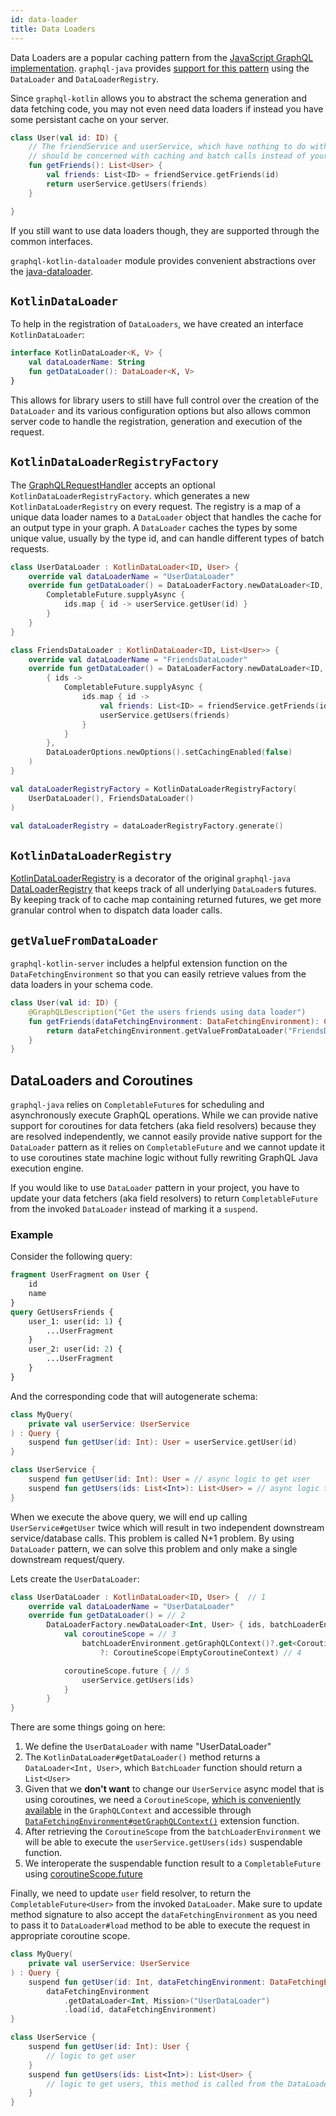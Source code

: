 ```yaml
---
id: data-loader
title: Data Loaders
---
```

Data Loaders are a popular caching pattern from the [JavaScript GraphQL implementation](https://github.com/graphql/dataloader).
`graphql-java` provides [support for this pattern](https://www.graphql-java.com/documentation/v16/batching/)
using the `DataLoader` and `DataLoaderRegistry`.

Since `graphql-kotlin` allows you to abstract the schema generation and data fetching code, you may not even need
data loaders if instead you have some persistant cache on your server.

```kotlin
class User(val id: ID) {
    // The friendService and userService, which have nothing to do with GraphQL,
    // should be concerned with caching and batch calls instead of your schema classes
    fun getFriends(): List<User> {
        val friends: List<ID> = friendService.getFriends(id)
        return userService.getUsers(friends)
    }

}
```

If you still want to use data loaders though, they are supported through the common interfaces.

`graphql-kotlin-dataloader` module provides convenient abstractions over the [java-dataloader](https://github.com/graphql-java/java-dataloader).

## `KotlinDataLoader`

To help in the registration of `DataLoaders`, we have created an interface `KotlinDataLoader`:

```kotlin
interface KotlinDataLoader<K, V> {
    val dataLoaderName: String
    fun getDataLoader(): DataLoader<K, V>
}
```

This allows for library users to still have full control over the creation of the `DataLoader` and its various configuration
options but also allows common server code to handle the registration, generation and execution of the request.

## `KotlinDataLoaderRegistryFactory`

The [GraphQLRequestHandler](../graphql-request-handler.md) accepts an optional `KotlinDataLoaderRegistryFactory`.
which generates a new `KotlinDataLoaderRegistry` on every request. The registry is a map of a unique data loader names to a `DataLoader` object that handles the cache for an output type in your graph.
A `DataLoader` caches the types by some unique value, usually by the type id, and can handle different types of batch requests.

```kotlin
class UserDataLoader : KotlinDataLoader<ID, User> {
    override val dataLoaderName = "UserDataLoader"
    override fun getDataLoader() = DataLoaderFactory.newDataLoader<ID, User> { ids ->
        CompletableFuture.supplyAsync {
            ids.map { id -> userService.getUser(id) }
        }
    }
}

class FriendsDataLoader : KotlinDataLoader<ID, List<User>> {
    override val dataLoaderName = "FriendsDataLoader"
    override fun getDataLoader() = DataLoaderFactory.newDataLoader<ID, User>(
        { ids ->
            CompletableFuture.supplyAsync {
                ids.map { id ->
                    val friends: List<ID> = friendService.getFriends(id)
                    userService.getUsers(friends)
                }
            }
        },
        DataLoaderOptions.newOptions().setCachingEnabled(false)
    )
}

val dataLoaderRegistryFactory = KotlinDataLoaderRegistryFactory(
    UserDataLoader(), FriendsDataLoader()
)

val dataLoaderRegistry = dataLoaderRegistryFactory.generate()
```

## `KotlinDataLoaderRegistry`

[KotlinDataLoaderRegistry](https://github.com/ExpediaGroup/graphql-kotlin/blob/master/executions/graphql-kotlin-dataloader/src/main/kotlin/com/expediagroup/graphql/dataloader/KotlinDataLoaderRegistry.kt)
is a decorator of the original `graphql-java` [DataLoaderRegistry](https://github.com/graphql-java/java-dataloader/blob/master/src/main/java/org/dataloader/DataLoaderRegistry.java)
that keeps track of all underlying `DataLoader`s futures. By keeping track of to cache map containing returned futures,
we get more granular control when to dispatch data loader calls.

## `getValueFromDataLoader`

`graphql-kotlin-server` includes a helpful extension function on the `DataFetchingEnvironment` so that you can easily retrieve values from the data loaders in your schema code.

```kotlin
class User(val id: ID) {
    @GraphQLDescription("Get the users friends using data loader")
    fun getFriends(dataFetchingEnvironment: DataFetchingEnvironment): CompletableFuture<List<User>> {
        return dataFetchingEnvironment.getValueFromDataLoader("FriendsDataLoader", id)
    }
}
```

## DataLoaders and Coroutines

`graphql-java` relies on `CompletableFuture`s for scheduling and asynchronously execute GraphQL operations.
While we can provide native support for coroutines for data fetchers (aka field resolvers) because they are resolved
independently, we cannot easily provide native support for the `DataLoader` pattern as it relies
on `CompletableFuture` and we cannot update it to use coroutines state machine logic without fully rewriting
GraphQL Java execution engine.

If you would like to use `DataLoader` pattern in your project, you have to update your data fetchers (aka field resolvers) to return
`CompletableFuture` from the invoked `DataLoader` instead of marking it a `suspend`.

### Example

Consider the following query:

```graphql
fragment UserFragment on User {
    id
    name
}
query GetUsersFriends {
    user_1: user(id: 1) {
        ...UserFragment
    }
    user_2: user(id: 2) {
        ...UserFragment
    }
}
```

And the corresponding code that will autogenerate schema:

```kotlin
class MyQuery(
    private val userService: UserService
) : Query {
    suspend fun getUser(id: Int): User = userService.getUser(id)
}

class UserService {
    suspend fun getUser(id: Int): User = // async logic to get user
    suspend fun getUsers(ids: List<Int>): List<User> = // async logic to get users
}
```

When we execute the above query, we will end up calling `UserService#getUser` twice which will result in two independent
downstream service/database calls. This problem is called N+1 problem. By using `DataLoader` pattern,
we can solve this problem and only make a single downstream request/query.

Lets create the `UserDataLoader`:

```kotlin
class UserDataLoader : KotlinDataLoader<ID, User> {  // 1
    override val dataLoaderName = "UserDataLoader"
    override fun getDataLoader() = // 2
        DataLoaderFactory.newDataLoader<Int, User> { ids, batchLoaderEnvironment ->
            val coroutineScope = // 3
                batchLoaderEnvironment.getGraphQLContext()?.get<CoroutineScope>()
                    ?: CoroutineScope(EmptyCoroutineContext) // 4

            coroutineScope.future { // 5
                userService.getUsers(ids)
            }
        }
}

```

There are some things going on here:

1. We define the `UserDataLoader` with name "UserDataLoader"
2. The `KotlinDataLoader#getDataLoader()` method returns a `DataLoader<Int, User>`, which `BatchLoader` function should return a `List<User>`
3. Given that we **don't want** to change our `UserService` async model that is using coroutines, we need a `CoroutineScope`, [which is conveniently available](../../schema-generator/execution/async-models/#coroutines) in the `GraphQLContext` and accessible through [`DataFetchingEnvironment#getGraphQLContext()`](https://github.com/ExpediaGroup/graphql-kotlin/blob/master/executions/graphql-kotlin-dataloader-instrumentation/src/main/kotlin/com/expediagroup/graphql/dataloader/instrumentation/extensions/BatchLoaderEnvironmentExtensions.kt#L43) extension function.
4. After retrieving the `CoroutineScope` from the `batchLoaderEnvironment` we will be able to execute the `userService.getUsers(ids)` suspendable function.
5. We interoperate the suspendable function result to a `CompletableFuture` using [coroutineScope.future](https://kotlinlang.org/api/kotlinx.coroutines/kotlinx-coroutines-jdk8/kotlinx.coroutines.future/future.html)

Finally, we need to update `user` field resolver, to return the `CompletableFuture<User>` from the invoked `DataLoader`.
Make sure to update method signature to also accept the `dataFetchingEnvironment` as you need to pass it to `DataLoader#load` method to be able to execute the request in appropriate coroutine scope.

```kotlin
class MyQuery(
    private val userService: UserService
) : Query {
    suspend fun getUser(id: Int, dataFetchingEnvironment: DataFetchingEnvironment): User =
        dataFetchingEnvironment
            .getDataLoader<Int, Mission>("UserDataLoader")
            .load(id, dataFetchingEnvironment)
}

class UserService {
    suspend fun getUser(id: Int): User {
        // logic to get user
    }
    suspend fun getUsers(ids: List<Int>): List<User> {
        // logic to get users, this method is called from the DataLoader
    }
}
```
